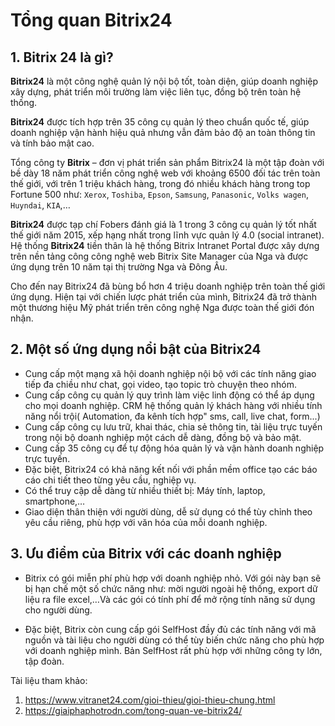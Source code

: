 # Tổng quan Bitrix24  

## 1. Bitrix 24 là gì?  

**Bitrix24** là một công nghệ quản lý nội bộ tốt, toàn diện, giúp doanh nghiệp xây dựng, phát triển môi trường làm việc liên tục, đồng bộ trên toàn hệ thống. 
  
**Bitrix24** được tích hợp trên 35 công cụ quản lý theo chuẩn quốc tế, giúp doanh nghiệp vận hành hiệu quả nhưng vẫn đảm bảo độ an toàn thông tin và tính bảo mật cao.  

Tổng công ty **Bitrix** – đơn vị phát triển sản phẩm Bitrix24 là một tập đoàn với bề dày 18 năm phát triển công nghệ web với khoảng 6500 đối tác trên toàn thế giới, với trên 1 triệu khách hàng, trong đó nhiều khách hàng trong top Fortune 500 như: `Xerox`, `Toshiba`, `Epson`, `Samsung`, `Panasonic`, `Volks wagen`, `Huyndai`, `KIA`,… 

**Bitrix24** được tạp chí Fobers đánh giá là 1 trong 3 công cụ quản lý tốt nhất thế giới năm 2015, xếp hạng nhất trong lĩnh vực quản lý 4.0 (social intranet). Hệ thống **Bitrix24** tiền thân là hệ thống Bitrix Intranet Portal được xây dựng trên nền tảng công công nghệ web Bitrix Site Manager của Nga và được ứng dụng trên 10 năm tại thị trường Nga và Đông Âu.  

Cho đến nay Bitrix24 đã bùng bổ hơn 4 triệu doanh nghiệp trên toàn thế giới ứng dụng. Hiện tại với chiến lược phát triển của mình, Bitrix24 đã trở thành một thương hiệu Mỹ phát triển trên công nghệ Nga được toàn thế giới đón nhận. 

## 2. Một số ứng dụng nổi bật của Bitrix24  
- Cung cấp một mạng xã hội doanh nghiệp nội bộ với các tính năng giao tiếp đa chiều như chat, gọi video, tạo topic trò chuyện theo nhóm.  
- Cung cấp công cụ quản lý quy trình làm việc linh động có thể áp dụng cho mọi doanh nghiệp.
CRM hệ thống quản lý khách hàng với nhiều tính năng nổi trội( Automation, đa kênh tích hợp" sms, call, live chat, form...)  
- Cung cấp công cụ lưu trữ, khai thác, chia sẻ thông tin, tài liệu trực tuyến trong nội bộ doanh nghiệp một cách dễ dàng, đồng bộ và bảo mật.  
- Cung cấp 35 công cụ để tự động hóa quản lý và vận hành doanh nghiệp trực tuyến.  
- Đặc biệt, Bitrix24 có khả năng kết nối với phần mềm office tạo các báo cáo chi tiết theo từng yêu cầu, nghiệp vụ.  
- Có thể truy cập dễ dàng từ nhiều thiết bị: Máy tính, laptop, smartphone,…  
- Giao diện thân thiện với người dùng, dễ sử dụng có thể tùy chỉnh  theo yêu cầu riêng, phù hợp với văn hóa của mỗi doanh nghiệp.  

## 3. Ưu điểm của Bitrix với các doanh nghiệp   
- Bitrix có gói miễn phí phù hợp với doanh nghiệp nhỏ. Với gói này bạn sẽ bị hạn chế một số chức năng như: mời người ngoài hệ thống, export dữ liệu ra file excel,…Và các gói có tính phí để mở rộng tính năng sử dụng cho người dùng.  

- Đặc biệt, Bitrix còn cung cấp gói SelfHost đầy đủ các tính năng với mã nguồn và tài liệu cho người dùng có thể tùy biến chức năng cho phù hợp với doanh nghiệp mình. Bản SelfHost rất phù hợp với những công ty lớn, tập đoàn.

Tài liệu tham khảo:  
1. https://www.vitranet24.com/gioi-thieu/gioi-thieu-chung.html
2. https://giaiphaphotrodn.com/tong-quan-ve-bitrix24/